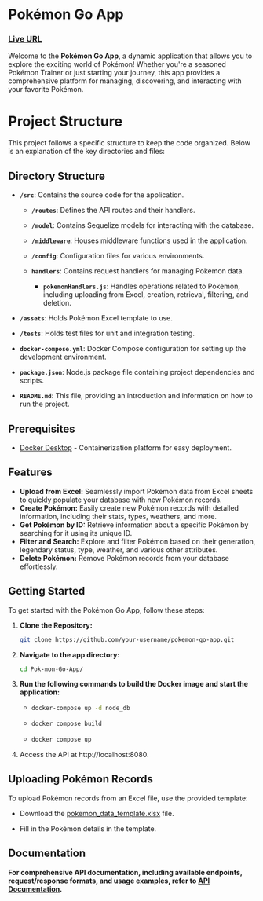 # Pokémon Go App

### [Live URL](https://pokemon-docker.onrender.com/)

Welcome to the **Pokémon Go App**, a dynamic application that allows you to explore the exciting world of Pokémon! Whether you're a seasoned Pokémon Trainer or just starting your journey, this app provides a comprehensive platform for managing, discovering, and interacting with your favorite Pokémon.

# Project Structure

This project follows a specific structure to keep the code organized. Below is an explanation of the key directories and files:

## Directory Structure

- **`/src`**: Contains the source code for the application.

  - **`/routes`**: Defines the API routes and their handlers.

  - **`/model`**: Contains Sequelize models for interacting with the database.

  - **`/middleware`**: Houses middleware functions used in the application.

  - **`/config`**: Configuration files for various environments.
  - **`handlers`**: Contains request handlers for managing Pokemon data.

    - **`pokemonHandlers.js`**: Handles operations related to Pokemon, including uploading from Excel, creation, retrieval, filtering, and deletion.

- **`/assets`**: Holds Pokémon Excel template to use.
- **`/tests`**: Holds test files for unit and integration testing.
- **`docker-compose.yml`**: Docker Compose configuration for setting up the development environment.

- **`package.json`**: Node.js package file containing project dependencies and scripts.

- **`README.md`**: This file, providing an introduction and information on how to run the project.

## Prerequisites

- [Docker Desktop](https://www.docker.com/products/docker-desktop) - Containerization platform for easy deployment.

## Features

- **Upload from Excel:** Seamlessly import Pokémon data from Excel sheets to quickly populate your database with new Pokémon records.
- **Create Pokémon:** Easily create new Pokémon records with detailed information, including their stats, types, weathers, and more.
- **Get Pokémon by ID:** Retrieve information about a specific Pokémon by searching for it using its unique ID.
- **Filter and Search:** Explore and filter Pokémon based on their generation, legendary status, type, weather, and various other attributes.
- **Delete Pokémon:** Remove Pokémon records from your database effortlessly.

## Getting Started

To get started with the Pokémon Go App, follow these steps:

1. **Clone the Repository:**
   ```bash
   git clone https://github.com/your-username/pokemon-go-app.git
   ```
2. **Navigate to the app directory:**
   ```bash
   cd Pok-mon-Go-App/
   ```
3. **Run the following commands to build the Docker image and start the application:**

   - ```bash
     docker-compose up -d node_db
     ```
   - ```bash
     docker compose build
     ```
   - ```bash
     docker compose up
     ```

4. Access the API at http://localhost:8080.

## Uploading Pokémon Records

To upload Pokémon records from an Excel file, use the provided template:

- Download the [pokemon_data_template.xlsx](./assets/pokemon_data_template.xlsx) file.

- Fill in the Pokémon details in the template.

## Documentation

**For comprehensive API documentation, including available endpoints, request/response formats, and usage examples, refer to [API Documentation](https://documenter.getpostman.com/view/11572105/2s9YXcdQ8J).**
